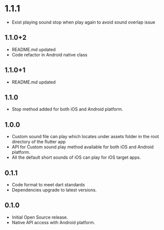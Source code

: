 # 1.1.1
* Exist playing sound stop when play again to avoid sound overlap issue

## 1.1.0+2
* README.md updated
* Code refactor in Android native class

## 1.1.0+1
* README.md updated

## 1.1.0
* Stop method added for both iOS and Android platform.

## 1.0.0
* Custom sound file can play which locates under assets folder in the root directory of the flutter app
* API for Custom sound play method available for both iOS and Android platform.
* All the default short sounds of iOS can play for iOS target apps.

## 0.1.1
* Code format to meet dart standards
* Dependencies upgrade to latest versions.

## 0.1.0
* Initial Open Source release.
* Native API access with Android platform.
